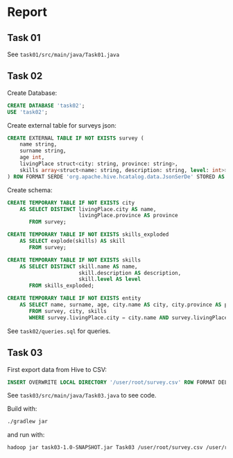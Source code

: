 # Report

## Task 01
See ```task01/src/main/java/Task01.java```

## Task 02

Create Database:
```sql
CREATE DATABASE 'task02';
USE 'task02';
```

Create external table for surveys json:
```sql
CREATE EXTERNAL TABLE IF NOT EXISTS survey (
    name string, 
    surname string, 
    age int,
    livingPlace struct<city: string, province: string>, 
    skills array<struct<name: string, description: string, level: int>>
) ROW FORMAT SERDE 'org.apache.hive.hcatalog.data.JsonSerDe' STORED AS TEXTFILE LOCATION '/user/root/surveys';
```

Create schema:
```sql
CREATE TEMPORARY TABLE IF NOT EXISTS city
    AS SELECT DISTINCT livingPlace.city AS name, 
                       livingPlace.province AS province
       FROM survey;

CREATE TEMPORARY TABLE IF NOT EXISTS skills_exploded
    AS SELECT explode(skills) AS skill
       FROM survey;

CREATE TEMPORARY TABLE IF NOT EXISTS skills
    AS SELECT DISTINCT skill.name AS name, 
                       skill.description AS description,
                       skill.level AS level
       FROM skills_exploded;

CREATE TEMPORARY TABLE IF NOT EXISTS entity 
    AS SELECT name, surname, age, city.name AS city, city.province AS province, skills.name AS skill, skills.level AS level
       FROM survey, city, skills
       WHERE survey.livingPlace.city = city.name AND survey.livingPlace.provice = city.province AND skills.name IN (SELECT name FROM skills);
```

See ```task02/queries.sql``` for queries.

    
## Task 03

First export data from Hive to CSV:

```sql
INSERT OVERWRITE LOCAL DIRECTORY '/user/root/survey.csv' ROW FORMAT DELIMITED FIELDS TERMINATED BY ',' SELECT * FROM survey;
```

See ```task03/src/main/java/Task03.java``` to see code.  

Build with:
```bash
./gradlew jar
```

and run with:
```bash
hadoop jar task03-1.0-SNAPSHOT.jar Task03 /user/root/survey.csv /user/root/output
```